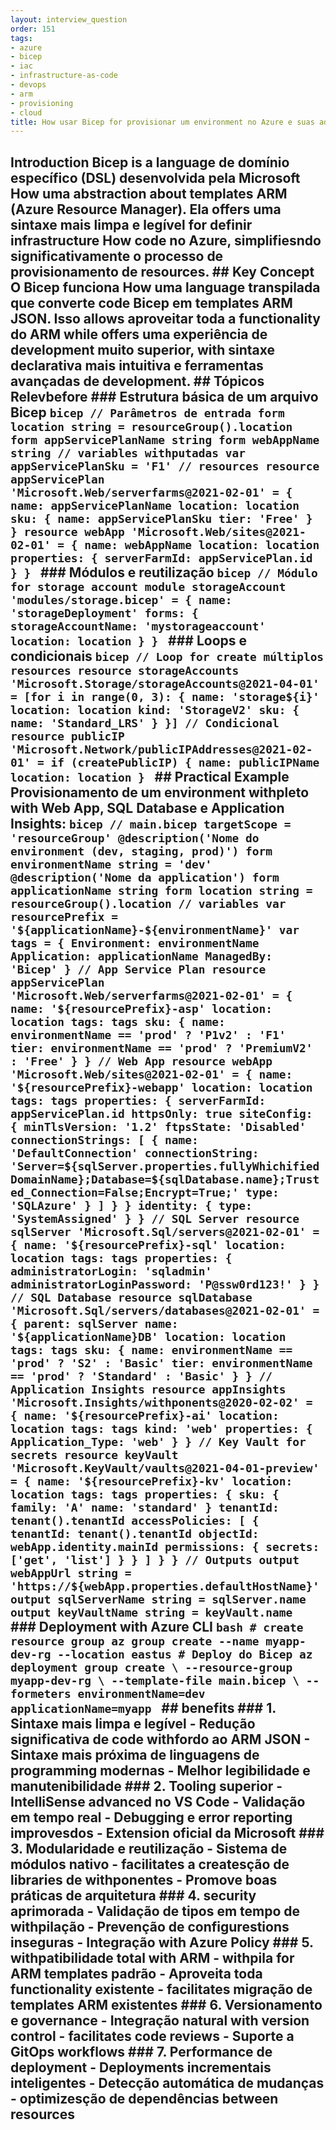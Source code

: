 ```yaml
---
layout: interview_question
order: 151
tags:
- azure
- bicep
- iac
- infrastructure-as-code
- devops
- arm
- provisioning
- cloud
title: How usar Bicep for provisionar um environment no Azure e suas advantages
---
```


## Introduction Bicep is a language de domínio específico (DSL) desenvolvida pela Microsoft How uma abstraction about templates ARM (Azure Resource Manager). Ela offers uma sintaxe mais limpa e legível for definir infrastructure How code no Azure, simplifiesndo significativamente o processo de provisionamento de resources. ## Key Concept O Bicep funciona How uma language transpilada que converte code Bicep em templates ARM JSON. Isso allows aproveitar toda a functionality do ARM while offers uma experiência de development muito superior, with sintaxe declarativa mais intuitiva e ferramentas avançadas de development. ## Tópicos Relevbefore ### Estrutura básica de um arquivo Bicep ```bicep // Parâmetros de entrada form location string = resourceGroup().location form appServicePlanName string form webAppName string // variables withputadas var appServicePlanSku = 'F1' // resources resource appServicePlan 'Microsoft.Web/serverfarms@2021-02-01' = { name: appServicePlanName location: location sku: { name: appServicePlanSku tier: 'Free' } } resource webApp 'Microsoft.Web/sites@2021-02-01' = { name: webAppName location: location properties: { serverFarmId: appServicePlan.id } } ``` ### Módulos e reutilização ```bicep // Módulo for storage account module storageAccount 'modules/storage.bicep' = { name: 'storageDeployment' forms: { storageAccountName: 'mystorageaccount' location: location } } ``` ### Loops e condicionais ```bicep // Loop for create múltiplos resources resource storageAccounts 'Microsoft.Storage/storageAccounts@2021-04-01' = [for i in range(0, 3): { name: 'storage${i}' location: location kind: 'StorageV2' sku: { name: 'Standard_LRS' } }] // Condicional resource publicIP 'Microsoft.Network/publicIPAddresses@2021-02-01' = if (createPublicIP) { name: publicIPName location: location } ``` ## Practical Example Provisionamento de um environment withpleto with Web App, SQL Database e Application Insights: ```bicep // main.bicep targetScope = 'resourceGroup' @description('Nome do environment (dev, staging, prod)') form environmentName string = 'dev' @description('Nome da application') form applicationName string form location string = resourceGroup().location // variables var resourcePrefix = '${applicationName}-${environmentName}' var tags = { Environment: environmentName Application: applicationName ManagedBy: 'Bicep' } // App Service Plan resource appServicePlan 'Microsoft.Web/serverfarms@2021-02-01' = { name: '${resourcePrefix}-asp' location: location tags: tags sku: { name: environmentName == 'prod' ? 'P1v2' : 'F1' tier: environmentName == 'prod' ? 'PremiumV2' : 'Free' } } // Web App resource webApp 'Microsoft.Web/sites@2021-02-01' = { name: '${resourcePrefix}-webapp' location: location tags: tags properties: { serverFarmId: appServicePlan.id httpsOnly: true siteConfig: { minTlsVersion: '1.2' ftpsState: 'Disabled' connectionStrings: [ { name: 'DefaultConnection' connectionString: 'Server=${sqlServer.properties.fullyWhichifiedDomainName};Database=${sqlDatabase.name};Trusted_Connection=False;Encrypt=True;' type: 'SQLAzure' } ] } } identity: { type: 'SystemAssigned' } } // SQL Server resource sqlServer 'Microsoft.Sql/servers@2021-02-01' = { name: '${resourcePrefix}-sql' location: location tags: tags properties: { administratorLogin: 'sqladmin' administratorLoginPassword: 'P@ssw0rd123!' } } // SQL Database resource sqlDatabase 'Microsoft.Sql/servers/databases@2021-02-01' = { parent: sqlServer name: '${applicationName}DB' location: location tags: tags sku: { name: environmentName == 'prod' ? 'S2' : 'Basic' tier: environmentName == 'prod' ? 'Standard' : 'Basic' } } // Application Insights resource appInsights 'Microsoft.Insights/withponents@2020-02-02' = { name: '${resourcePrefix}-ai' location: location tags: tags kind: 'web' properties: { Application_Type: 'web' } } // Key Vault for secrets resource keyVault 'Microsoft.KeyVault/vaults@2021-04-01-preview' = { name: '${resourcePrefix}-kv' location: location tags: tags properties: { sku: { family: 'A' name: 'standard' } tenantId: tenant().tenantId accessPolicies: [ { tenantId: tenant().tenantId objectId: webApp.identity.mainId permissions: { secrets: ['get', 'list'] } } ] } } // Outputs output webAppUrl string = 'https://${webApp.properties.defaultHostName}' output sqlServerName string = sqlServer.name output keyVaultName string = keyVault.name ``` ### Deployment with Azure CLI ```bash # create resource group az group create --name myapp-dev-rg --location eastus # Deploy do Bicep az deployment group create \ --resource-group myapp-dev-rg \ --template-file main.bicep \ --formeters environmentName=dev applicationName=myapp ``` ## benefits ### 1. **Sintaxe mais limpa e legível** - Redução significativa de code withfordo ao ARM JSON - Sintaxe mais próxima de linguagens de programming modernas - Melhor legibilidade e manutenibilidade ### 2. **Tooling superior** - IntelliSense advanced no VS Code - Validação em tempo real - Debugging e error reporting improvesdos - Extension oficial da Microsoft ### 3. **Modularidade e reutilização** - Sistema de módulos nativo - facilitates a createsção de libraries de withponentes - Promove boas práticas de arquitetura ### 4. **security aprimorada** - Validação de tipos em tempo de withpilação - Prevenção de configurestions inseguras - Integração with Azure Policy ### 5. **withpatibilidade total with ARM** - withpila for ARM templates padrão - Aproveita toda functionality existente - facilitates migração de templates ARM existentes ### 6. **Versionamento e governance** - Integração natural with version control - facilitates code reviews - Suporte a GitOps workflows ### 7. **Performance de deployment** - Deployments incrementais inteligentes - Detecção automática de mudanças - optimizesção de dependências between resources